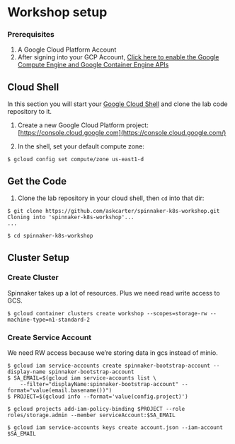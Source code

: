 # Workshop setup

### Prerequisites
1. A Google Cloud Platform Account
1. After signing into your GCP Account, [Click here to enable the Google Compute Engine and Google Container Engine APIs](https://console.cloud.google.com/flows/enableapi?apiid=compute_component,container)

## Cloud Shell

In this section you will start your [Google Cloud Shell](https://cloud.google.com/cloud-shell/docs/) and clone the lab code repository to it.

1. Create a new Google Cloud Platform project: [https://console.cloud.google.com](https://console.cloud.google.com/)

1. In the shell, set your default compute zone:

  ```shell
  $ gcloud config set compute/zone us-east1-d
  ```

## Get the Code

1. Clone the lab repository in your cloud shell, then `cd` into that dir:

  ```shell
  $ git clone https://github.com/askcarter/spinnaker-k8s-workshop.git
  Cloning into 'spinnaker-k8s-workshop'...
  ...

  $ cd spinnaker-k8s-workshop
  ```

## Cluster Setup

### Create Cluster

Spinnaker takes up a lot of resources.  Plus we need read write access to GCS.
```shell
$ gcloud container clusters create workshop --scopes=storage-rw --machine-type=n1-standard-2
```

### Create Service Account
We need RW access because we’re storing data in gcs instead of minio.
 
```shell
$ gcloud iam service-accounts create spinnaker-bootstrap-account --display-name spinnaker-bootstrap-account
$ SA_EMAIL=$(gcloud iam service-accounts list \
    --filter="displayName:spinnaker-bootstrap-account" --format="value(email.basename())")
$ PROJECT=$(gcloud info --format='value(config.project)')
```
 
```shell
$ gcloud projects add-iam-policy-binding $PROJECT --role roles/storage.admin --member serviceAccount:$SA_EMAIL
```
 
```shell
$ gcloud iam service-accounts keys create account.json --iam-account $SA_EMAIL
```
